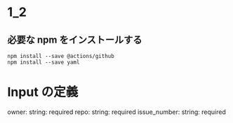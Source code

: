 # 1_2

## 必要な npm をインストールする

```
npm install --save @actions/github
npm install --save yaml
```

# Input の定義

owner: string: required
repo: string: required
issue_number: string: required
